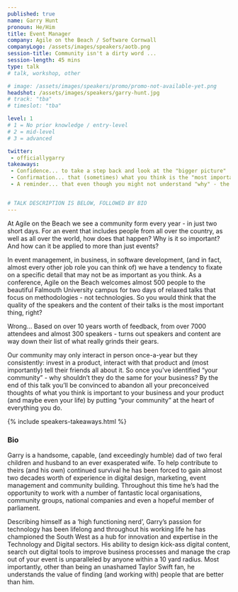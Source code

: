 ```yaml
---
published: true
name: Garry Hunt
pronoun: He/Him
title: Event Manager
company: Agile on the Beach / Software Cornwall
companyLogo: /assets/images/speakers/aotb.png
session-title: Community isn't a dirty word ...
session-length: 45 mins
type: talk
# talk, workshop, other

# image: /assets/images/speakers/promo/promo-not-available-yet.png
headshot: /assets/images/speakers/garry-hunt.jpg
# track: "tba"
# timeslot: "tba"

level: 1
# 1 = No prior knowledge / entry-level
# 2 = mid-level
# 3 = advanced

twitter:
 - officiallygarry
takeaways:
 - Confidence... to take a step back and look at the "bigger picture"
 - Confirmation... that (sometimes) what you think is the "most important" really isn't
 - A reminder... that even though you might not understand "why" - the much maligned "social media influencer" has totally nailed the idea of marketing to their community


# TALK DESCRIPTION IS BELOW, FOLLOWED BY BIO
---
```


At Agile on the Beach we see a community form every year - in just two short days. For an event that includes people from all over the country, as well as all over the world, how does that happen? Why is it so important? And how can it be applied to more than just events?
 
In event management, in business, in software development, (and in fact, almost every other job role you can think of) we have a tendency to fixate on a specific detail that may not be as important as you think. As a conference, Agile on the Beach welcomes almost 500 people to the beautiful Falmouth University campus for two days of relaxed talks that focus on methodologies - not technologies. So you would think that the quality of the speakers and the content of their talks is the most important thing, right?
 
Wrong... Based on over 10 years worth of feedback, from over 7000 attendees and almost 300 speakers - turns out speakers and content are way down their list of what really grinds their gears.

Our community may only interact in person once-a-year but they consistently: invest in a product, interact with that product and (most importantly) tell their friends all about it. So once you've identified “your community” - why shouldn’t they do the same for your business? By the end of this talk you’ll be convinced to abandon all your preconceived thoughts of what you think is important to your business and your product (and maybe even your life) by putting “your community” at the heart of everything you do.

{% include speakers-takeaways.html %}

<h3>Bio</h3>

Garry is a handsome, capable, (and exceedingly humble) dad of two feral children and husband to an ever exasperated wife. To help contribute to theirs (and his own) continued survival he has been forced to gain almost two decades worth of experience in digital design, marketing, event management and community building. Throughout this time he’s had the opportunity to work with a number of fantastic local organisations, community groups, national companies and even a hopeful member of parliament.
 
Describing himself as a ‘high functioning nerd’, Garry’s passion for technology has been lifelong and throughout his working life he has championed the South West as a hub for innovation and expertise in the Technology and Digital sectors. His ability to design kick-ass digital content, search out digital tools to improve business processes and manage the crap out of your event is unparalleled by anyone within a 10 yard radius. Most importantly, other than being an unashamed Taylor Swift fan, he understands the value of finding (and working with) people that are better than him.
